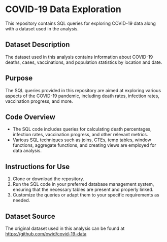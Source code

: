 # COVID-19 Data Exploration

This repository contains SQL queries for exploring COVID-19 data along with a dataset used in the analysis.

## Dataset Description

The dataset used in this analysis contains information about COVID-19 deaths, cases, vaccinations, and population statistics by location and date.

## Purpose

The SQL queries provided in this repository are aimed at exploring various aspects of the COVID-19 pandemic, including death rates, infection rates, vaccination progress, and more.

## Code Overview

- The SQL code includes queries for calculating death percentages, infection rates, vaccination progress, and other relevant metrics.
- Various SQL techniques such as joins, CTEs, temp tables, window functions, aggregate functions, and creating views are employed for data analysis.

## Instructions for Use

1. Clone or download the repository.
2. Run the SQL code in your preferred database management system, ensuring that the necessary tables are present and properly linked.
3. Customize the queries or adapt them to your specific requirements as needed.

## Dataset Source

The original dataset used in this analysis can be found at https://github.com/owid/covid-19-data
